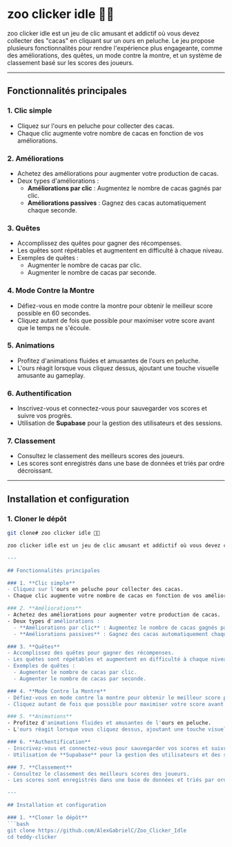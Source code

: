 # zoo clicker idle 🐻💩

zoo clicker idle est un jeu de clic amusant et addictif où vous devez collecter des "cacas" en cliquant sur un ours en peluche. Le jeu propose plusieurs fonctionnalités pour rendre l'expérience plus engageante, comme des améliorations, des quêtes, un mode contre la montre, et un système de classement basé sur les scores des joueurs.

---

## Fonctionnalités principales

### 1. **Clic simple**
   - Cliquez sur l'ours en peluche pour collecter des cacas.
   - Chaque clic augmente votre nombre de cacas en fonction de vos améliorations.

### 2. **Améliorations**
   - Achetez des améliorations pour augmenter votre production de cacas.
   - Deux types d'améliorations :
     - **Améliorations par clic** : Augmentez le nombre de cacas gagnés par clic.
     - **Améliorations passives** : Gagnez des cacas automatiquement chaque seconde.

### 3. **Quêtes**
   - Accomplissez des quêtes pour gagner des récompenses.
   - Les quêtes sont répétables et augmentent en difficulté à chaque niveau.
   - Exemples de quêtes :
     - Augmenter le nombre de cacas par clic.
     - Augmenter le nombre de cacas par seconde.

### 4. **Mode Contre la Montre**
   - Défiez-vous en mode contre la montre pour obtenir le meilleur score possible en 60 secondes.
   - Cliquez autant de fois que possible pour maximiser votre score avant que le temps ne s'écoule.

### 5. **Animations**
   - Profitez d'animations fluides et amusantes de l'ours en peluche.
   - L'ours réagit lorsque vous cliquez dessus, ajoutant une touche visuelle amusante au gameplay.

### 6. **Authentification**
   - Inscrivez-vous et connectez-vous pour sauvegarder vos scores et suivre vos progrès.
   - Utilisation de **Supabase** pour la gestion des utilisateurs et des sessions.

### 7. **Classement**
   - Consultez le classement des meilleurs scores des joueurs.
   - Les scores sont enregistrés dans une base de données et triés par ordre décroissant.

---

## Installation et configuration

### 1. **Cloner le dépôt**
   ```bash
   git clone# zoo clicker idle 🐻💩

zoo clicker idle est un jeu de clic amusant et addictif où vous devez collecter des "cacas" en cliquant sur un ours en peluche. Le jeu propose plusieurs fonctionnalités pour rendre l'expérience plus engageante, comme des améliorations, des quêtes, un mode contre la montre, et un système de classement basé sur les scores des joueurs.

---

## Fonctionnalités principales

### 1. **Clic simple**
   - Cliquez sur l'ours en peluche pour collecter des cacas.
   - Chaque clic augmente votre nombre de cacas en fonction de vos améliorations.

### 2. **Améliorations**
   - Achetez des améliorations pour augmenter votre production de cacas.
   - Deux types d'améliorations :
     - **Améliorations par clic** : Augmentez le nombre de cacas gagnés par clic.
     - **Améliorations passives** : Gagnez des cacas automatiquement chaque seconde.

### 3. **Quêtes**
   - Accomplissez des quêtes pour gagner des récompenses.
   - Les quêtes sont répétables et augmentent en difficulté à chaque niveau.
   - Exemples de quêtes :
     - Augmenter le nombre de cacas par clic.
     - Augmenter le nombre de cacas par seconde.

### 4. **Mode Contre la Montre**
   - Défiez-vous en mode contre la montre pour obtenir le meilleur score possible en 60 secondes.
   - Cliquez autant de fois que possible pour maximiser votre score avant que le temps ne s'écoule.

### 5. **Animations**
   - Profitez d'animations fluides et amusantes de l'ours en peluche.
   - L'ours réagit lorsque vous cliquez dessus, ajoutant une touche visuelle amusante au gameplay.

### 6. **Authentification**
   - Inscrivez-vous et connectez-vous pour sauvegarder vos scores et suivre vos progrès.
   - Utilisation de **Supabase** pour la gestion des utilisateurs et des sessions.

### 7. **Classement**
   - Consultez le classement des meilleurs scores des joueurs.
   - Les scores sont enregistrés dans une base de données et triés par ordre décroissant.

---

## Installation et configuration

### 1. **Cloner le dépôt**
   ```bash
   git clone https://github.com/AlexGabrielC/Zoo_Clicker_Idle
   cd teddy-clicker